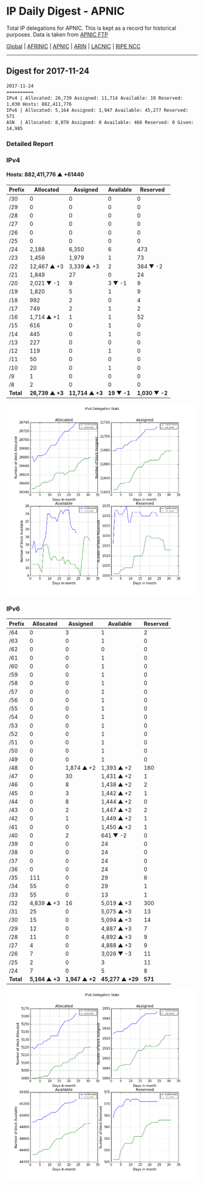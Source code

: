 # IP Daily Digest - APNIC

Total IP delegations for APNIC. This is kept as a record for historical purposes. Data is taken from [APNIC FTP](https://ftp.apnic.net/)

[Global](https://github.com/csmets/IP-Daily-Digest) | [AFRINIC](https://github.com/csmets/IP-Daily-Digest/tree/master/archives/AFRINIC) | [APNIC](https://github.com/csmets/IP-Daily-Digest/tree/master/archives/APNIC) | [ARIN](https://github.com/csmets/IP-Daily-Digest/tree/master/archives/ARIN) | [LACNIC](https://github.com/csmets/IP-Daily-Digest/tree/master/archives/LACNIC) | [RIPE NCC](https://github.com/csmets/IP-Daily-Digest/tree/master/archives/RIPE_NCC)

---

## Digest for 2017-11-24
```
2017-11-24
==========
IPv4 | Allocated: 26,739 Assigned: 11,714 Available: 19 Reserved: 1,030 Hosts: 882,411,776
IPv6 | Allocated: 5,164 Assigned: 1,947 Available: 45,277 Reserved: 571
ASN  | Allocated: 8,078 Assigned: 0 Available: 466 Reserved: 0 Given: 14,985
```

### Detailed Report

### IPv4

#### Hosts: **882,411,776 ▲ +61440**

| Prefix | Allocated | Assigned | Available | Reserved |
| ----- | ----- | ----- | ----- | ----- |
| /30 | 0 | 0 | 0 | 0 |
| /29 | 0 | 0 | 0 | 0 |
| /28 | 0 | 0 | 0 | 0 |
| /27 | 0 | 0 | 0 | 0 |
| /26 | 0 | 0 | 0 | 0 |
| /25 | 0 | 0 | 0 | 0 |
| /24 | 2,188 | 6,350 | 6 | 473 |
| /23 | 1,459 | 1,979 | 1 | 73 |
| /22 | 12,467 ▲ +3 | 3,339 ▲ +3 | 2 | 384 ▼ -2 |
| /21 | 1,849 | 27 | 0 | 24 |
| /20 | 2,021 ▼ -1 | 9 | 3 ▼ -1 | 9 |
| /19 | 1,820 | 5 | 1 | 9 |
| /18 | 992 | 2 | 0 | 4 |
| /17 | 749 | 2 | 1 | 2 |
| /16 | 1,714 ▲ +1 | 1 | 1 | 52 |
| /15 | 616 | 0 | 1 | 0 |
| /14 | 445 | 0 | 1 | 0 |
| /13 | 227 | 0 | 0 | 0 |
| /12 | 119 | 0 | 1 | 0 |
| /11 | 50 | 0 | 0 | 0 |
| /10 | 20 | 0 | 1 | 0 |
| /9 | 1 | 0 | 0 | 0 |
| /8 | 2 | 0 | 0 | 0 |
| **Total** | **26,739 ▲ +3** | **11,714 ▲ +3** | **19 ▼ -1** | **1,030 ▼ -2** |

![ipv4-stats](ipv4-figure.png)

### IPv6

| Prefix | Allocated | Assigned | Available | Reserved |
| ----- | ----- | ----- | ----- | ----- |
| /64 | 0 | 3 | 1 | 2 |
| /63 | 0 | 0 | 1 | 0 |
| /62 | 0 | 0 | 0 | 0 |
| /61 | 0 | 0 | 1 | 0 |
| /60 | 0 | 0 | 1 | 0 |
| /59 | 0 | 0 | 1 | 0 |
| /58 | 0 | 0 | 1 | 0 |
| /57 | 0 | 0 | 1 | 0 |
| /56 | 0 | 0 | 1 | 0 |
| /55 | 0 | 0 | 1 | 0 |
| /54 | 0 | 0 | 1 | 0 |
| /53 | 0 | 0 | 1 | 0 |
| /52 | 0 | 0 | 1 | 0 |
| /51 | 0 | 0 | 1 | 0 |
| /50 | 0 | 0 | 1 | 0 |
| /49 | 0 | 0 | 1 | 0 |
| /48 | 0 | 1,874 ▲ +2 | 1,393 ▲ +2 | 160 |
| /47 | 0 | 30 | 1,431 ▲ +2 | 1 |
| /46 | 0 | 8 | 1,438 ▲ +2 | 2 |
| /45 | 0 | 3 | 1,442 ▲ +2 | 1 |
| /44 | 0 | 8 | 1,444 ▲ +2 | 0 |
| /43 | 0 | 2 | 1,447 ▲ +2 | 2 |
| /42 | 0 | 1 | 1,449 ▲ +2 | 1 |
| /41 | 0 | 0 | 1,450 ▲ +2 | 1 |
| /40 | 0 | 2 | 641 ▼ -2 | 0 |
| /39 | 0 | 0 | 24 | 0 |
| /38 | 0 | 0 | 24 | 0 |
| /37 | 0 | 0 | 24 | 0 |
| /36 | 0 | 0 | 24 | 0 |
| /35 | 111 | 0 | 29 | 6 |
| /34 | 55 | 0 | 29 | 1 |
| /33 | 55 | 0 | 13 | 1 |
| /32 | 4,839 ▲ +3 | 16 | 5,019 ▲ +3 | 300 |
| /31 | 25 | 0 | 5,075 ▲ +3 | 13 |
| /30 | 15 | 0 | 5,094 ▲ +3 | 14 |
| /29 | 12 | 0 | 4,887 ▲ +3 | 7 |
| /28 | 11 | 0 | 4,892 ▲ +3 | 9 |
| /27 | 4 | 0 | 4,888 ▲ +3 | 9 |
| /26 | 7 | 0 | 3,026 ▼ -3 | 11 |
| /25 | 2 | 0 | 3 | 11 |
| /24 | 7 | 0 | 5 | 8 |
| **Total** | **5,164 ▲ +3** | **1,947 ▲ +2** | **45,277 ▲ +29** | **571** |

![ipv6-stats](ipv6-figure.png)